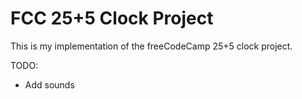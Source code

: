 # FCC 25+5 Clock Project

This is my implementation of the freeCodeCamp 25+5 clock project.

TODO:

- Add sounds
